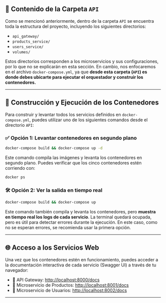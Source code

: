 ## 📂 Contenido de la Carpeta `API`

Como se mencionó anteriormente, dentro de la carpeta `API` se encuentra toda la estructura del proyecto, incluyendo los siguientes directorios:

* `api_gateway/`
* `products_service/`
* `users_service/`
* `volumes/`

Estos directorios corresponden a los microservicios y sus configuraciones, por lo que no se explicarán en esta sección. En cambio, nos enfocaremos en el archivo `docker-compose.yml`, ya que **desde esta carpeta (`API`) es donde debes ubicarte para ejecutar el orquestador y construir los contenedores.**

---

## 🚀 Construcción y Ejecución de los Contenedores

Para construir y levantar todos los servicios definidos en `docker-compose.yml`, puedes utilizar uno de los siguientes comandos desde el directorio `API`:

### ✅ Opción 1: Levantar contenedores en segundo plano

```bash
docker-compose build && docker-compose up -d
```

Este comando compila las imágenes y levanta los contenedores en segundo plano.
Puedes verificar que los cinco contenedores estén corriendo con:

```bash
docker ps
```

### 🛠️ Opción 2: Ver la salida en tiempo real

```bash
docker-compose build && docker-compose up
```

Este comando también compila y levanta los contenedores, pero **muestra en tiempo real los logs de cada servicio**. La terminal quedará ocupada, pero es útil para detectar errores durante la ejecución.
En este caso, como no se esperan errores, se recomienda usar la primera opción.

---

## 🌐 Acceso a los Servicios Web

Una vez que los contenedores estén en funcionamiento, puedes acceder a la documentación interactiva de cada servicio (Swagger UI) a través de tu navegador:

* 🔹 API Gateway: [http://localhost:8000/docs](http://localhost:8000/docs)
* 🔹 Microservicio de Productos: [http://localhost:8001/docs](http://localhost:8001/docs)
* 🔹 Microservicio de Usuarios: [http://localhost:8002/docs](http://localhost:8002/docs)

---
